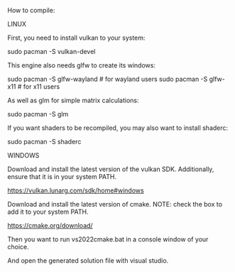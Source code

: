 How to compile:

LINUX

First, you need to install vulkan to your system:

sudo pacman -S vulkan-devel

This engine also needs glfw to create its windows:

sudo pacman -S glfw-wayland # for wayland users
sudo pacman -S glfw-x11 # for x11 users

As well as glm for simple matrix calculations:

sudo pacman -S glm

If you want shaders to be recompiled, you may also want to install shaderc:

sudo pacman -S shaderc

WINDOWS

Download and install the latest version of the vulkan SDK.
Additionally, ensure that it is in your system PATH.

https://vulkan.lunarg.com/sdk/home#windows

Download and install the latest version of cmake.
NOTE: check the box to add it to your system PATH.

https://cmake.org/download/

Then you want to run vs2022cmake.bat in a console window of your choice.

And open the generated solution file with visual studio.